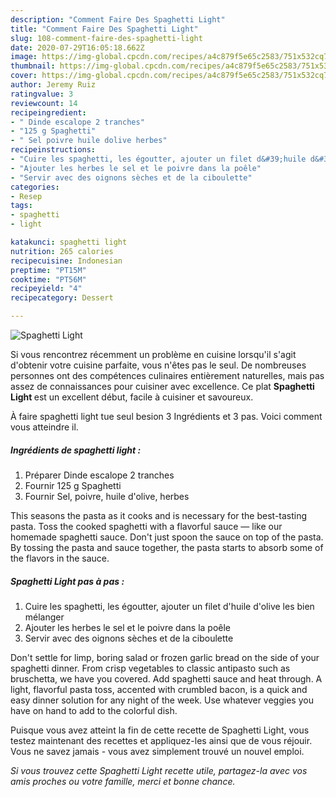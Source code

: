 ```yaml
---
description: "Comment Faire Des Spaghetti Light"
title: "Comment Faire Des Spaghetti Light"
slug: 108-comment-faire-des-spaghetti-light
date: 2020-07-29T16:05:18.662Z
image: https://img-global.cpcdn.com/recipes/a4c879f5e65c2583/751x532cq70/spaghetti-light-photo-principale-de-la-recette.jpg
thumbnail: https://img-global.cpcdn.com/recipes/a4c879f5e65c2583/751x532cq70/spaghetti-light-photo-principale-de-la-recette.jpg
cover: https://img-global.cpcdn.com/recipes/a4c879f5e65c2583/751x532cq70/spaghetti-light-photo-principale-de-la-recette.jpg
author: Jeremy Ruiz
ratingvalue: 3
reviewcount: 14
recipeingredient:
- " Dinde escalope 2 tranches"
- "125 g Spaghetti"
- " Sel poivre huile dolive herbes"
recipeinstructions:
- "Cuire les spaghetti, les égoutter, ajouter un filet d&#39;huile d&#39;olive les bien mélanger"
- "Ajouter les herbes le sel et le poivre dans la poêle"
- "Servir avec des oignons sèches et de la ciboulette"
categories:
- Resep
tags:
- spaghetti
- light

katakunci: spaghetti light 
nutrition: 265 calories
recipecuisine: Indonesian
preptime: "PT15M"
cooktime: "PT56M"
recipeyield: "4"
recipecategory: Dessert

---
```



![Spaghetti Light](https://img-global.cpcdn.com/recipes/a4c879f5e65c2583/751x532cq70/spaghetti-light-photo-principale-de-la-recette.jpg)

Si vous rencontrez récemment un problème en cuisine lorsqu'il s'agit d'obtenir votre cuisine parfaite, vous n'êtes pas le seul. De nombreuses personnes ont des compétences culinaires entièrement naturelles, mais pas assez de connaissances pour cuisiner avec excellence. Ce plat <strong> Spaghetti Light </strong> est un excellent début, facile à cuisiner et savoureux.

<!--inarticleads1-->

À faire spaghetti light tue seul besion 3 Ingrédients et 3 pas. Voici comment vous atteindre il.

##### Ingrédients de spaghetti light :

1. Préparer  Dinde escalope 2 tranches
1. Fournir 125 g Spaghetti
1. Fournir  Sel, poivre, huile d&#39;olive, herbes


This seasons the pasta as it cooks and is necessary for the best-tasting pasta. Toss the cooked spaghetti with a flavorful sauce — like our homemade spaghetti sauce. Don&#39;t just spoon the sauce on top of the pasta. By tossing the pasta and sauce together, the pasta starts to absorb some of the flavors in the sauce. 

<!--inarticleads2-->

##### Spaghetti Light pas à pas :

1. Cuire les spaghetti, les égoutter, ajouter un filet d&#39;huile d&#39;olive les bien mélanger
1. Ajouter les herbes le sel et le poivre dans la poêle
1. Servir avec des oignons sèches et de la ciboulette


Don&#39;t settle for limp, boring salad or frozen garlic bread on the side of your spaghetti dinner. From crisp vegetables to classic antipasto such as bruschetta, we have you covered. Add spaghetti sauce and heat through. A light, flavorful pasta toss, accented with crumbled bacon, is a quick and easy dinner solution for any night of the week. Use whatever veggies you have on hand to add to the colorful dish. 

<!--inarticleads1-->

<p>
Puisque vous avez atteint la fin de cette recette de Spaghetti Light, vous testez maintenant des recettes et appliquez-les ainsi que de vous réjouir. Vous ne savez jamais - vous avez simplement trouvé un nouvel emploi.
</p>

<p>
<i>Si vous trouvez cette Spaghetti Light recette utile, partagez-la avec vos amis proches ou votre famille, merci et bonne chance.</i>
</p>

